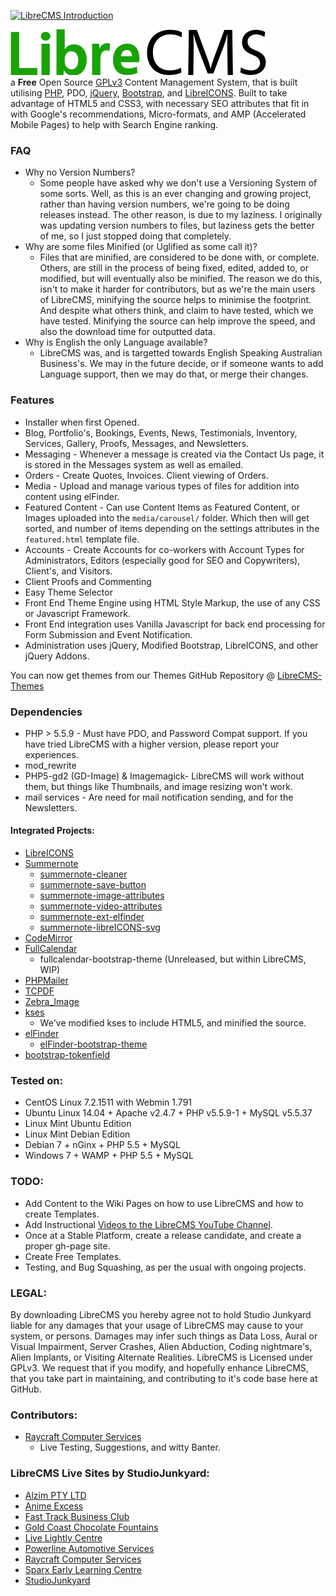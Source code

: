 [![LibreCMS Introduction](http://img.youtube.com/vi/ssYaSJWPgMQ/0.jpg)](https://youtu.be/ssYaSJWPgMQ "LibreCMS Introduction")

![LibreCMS](core/images/librecms.png)  
a **Free** Open Source [GPLv3](https://www.gnu.org/licenses/gpl-3.0.html) Content Management System, that is built utilising [PHP](http://php.net/), PDO, [jQuery](http://jquery.com/), [Bootstrap](http://getbootstrap.com/), and [LibreICONS](https://github.com/StudioJunkyard/LibreICONS). Built to take advantage of HTML5 and CSS3, with necessary SEO attributes that fit in with Google's recommendations, Micro-formats, and AMP (Accelerated Mobile Pages) to help with Search Engine ranking.

### FAQ
- Why no Version Numbers?
  - Some people have asked why we don't use a Versioning System of some sorts. Well, as this is an ever changing and growing project, rather than having version numbers, we're going to be doing releases instead. The other reason, is due to my laziness. I originally was updating version numbers to files, but laziness gets the better of me, so I just stopped doing that completely.
- Why are some files Minified (or Uglified as some call it)?
  - Files that are minified, are considered to be done with, or complete. Others, are still in the process of being fixed, edited, added to, or modified, but will eventually also be minified. The reason we do this, isn't to make it harder for contributors, but as we're the main users of LibreCMS, minifying the source helps to minimise the footprint. And despite what others think, and claim to have tested, which we have tested. Minifying the source can help improve the speed, and also the download time for outputted data.
- Why is English the only Language available?
  - LibreCMS was, and is targetted towards English Speaking Australian Business's. We may in the future decide, or if someone wants to add Language support, then we may do that, or merge their changes.

### Features
- Installer when first Opened.
- Blog, Portfolio's, Bookings, Events, News, Testimonials, Inventory, Services, Gallery, Proofs, Messages, and Newsletters.
- Messaging - Whenever a message is created via the Contact Us page, it is stored in the Messages system as well as emailed.
- Orders - Create Quotes, Invoices. Client viewing of Orders.
- Media - Upload and manage various types of files for addition into content using elFinder.
- Featured Content - Can use Content Items as Featured Content, or Images uploaded into the `media/carousel/` folder. Which then will get sorted, and number of items depending on the settings attributes in the `featured.html` template file.
- Accounts - Create Accounts for co-workers with Account Types for Administrators, Editors (especially good for SEO and Copywriters), Client's, and Visitors.
- Client Proofs and Commenting
- Easy Theme Selector
- Front End Theme Engine using HTML Style Markup, the use of any CSS or Javascript Framework.
- Front End integration uses Vanilla Javascript for back end processing for Form Submission and Event Notification.
- Administration uses jQuery, Modified Bootstrap, LibreICONS, and other jQuery Addons.

You can now get themes from our Themes GitHub Repository @ [LibreCMS-Themes](https://github.com/StudioJunkyard/LibreCMS-themes)

### Dependencies
- PHP > 5.5.9 - Must have PDO, and Password Compat support. If you have tried LibreCMS with a higher version, please report your experiences.
- mod_rewrite
- PHP5-gd2 (GD-Image) & Imagemagick- LibreCMS will work without them, but things like Thumbnails, and image resizing won't work.
- mail services - Are need for mail notification sending, and for the Newsletters.

#### Integrated Projects:
- [LibreICONS](https://github.com/StudioJunkyard/LibreICONS)
- [Summernote](https://github.com/summernote/summernote)
  - [summernote-cleaner](https://github.com/StudioJunkyard/summernote-cleaner)
  - [summernote-save-button](https://github.com/StudioJunkyard/summernote-save-button)
  - [summernote-image-attributes](https://github.com/StudioJunkyard/summernote-image-attributes)
  - [summernote-video-attributes](https://github.com/StudioJunkyard/summernote-video-attributes)
  - [summernote-ext-elfinder](https://github.com/semplon/summernote-ext-elfinder)
  - [summernote-libreICONS-svg](https://github.com/StudioJunkyard/LibreICONS/tree/master/themes/summernote)
- [CodeMirror](https://github.com/codemirror/CodeMirror)
- [FullCalendar](https://github.com/fullcalendar/fullcalendar)
  - fullcalendar-bootstrap-theme (Unreleased, but within LibreCMS, WIP)
- [PHPMailer](https://github.com/PHPMailer/PHPMailer)
- [TCPDF](http://www.tcpdf.org/)
- [Zebra_Image](https://github.com/stefangabos/Zebra_Image)
- [kses](https://github.com/RichardVasquez/kses)
  - We've modified kses to include HTML5, and minified the source.
- [elFinder](https://github.com/Studio-42/elFinder)
  - [elFinder-bootstrap-theme](https://github.com/StudioJunkyard/LibreICONS/tree/master/themes/elFinder)
- [bootstrap-tokenfield](https://github.com/sliptree/bootstrap-tokenfield)

### Tested on:
- CentOS Linux 7.2.1511 with Webmin 1.791
- Ubuntu Linux 14.04 + Apache v2.4.7 + PHP v5.5.9-1 + MySQL v5.5.37
- Linux Mint Ubuntu Edition
- Linux Mint Debian Edition
- Debian 7 + nGinx + PHP 5.5 + MySQL
- Windows 7 + WAMP + PHP 5.5 + MySQL

### TODO:
- Add Content to the Wiki Pages on how to use LibreCMS and how to create Templates.
- Add Instructional [Videos to the LibreCMS YouTube Channel](https://www.youtube.com/channel/UCv-uQgGqZ9d-1SLXeEcFa-w).
- Once at a Stable Platform, create a release candidate, and create a proper gh-page site.
- Create Free Templates.
- Testing, and Bug Squashing, as per the usual with ongoing projects.

### LEGAL:
By downloading LibreCMS you hereby agree not to hold Studio Junkyard liable for any damages that your usage of LibreCMS may cause to your system, or persons. Damages may infer such things as Data Loss, Aural or Visual Impairment, Server Crashes, Alien Abduction, Coding nightmare's, Alien Implants, or Visiting Alternate Realities. LibreCMS is Licensed under GPLv3. We request that if you modify, and hopefully enhance LibreCMS, that you take part in maintaining, and contributing to it's code base here at GitHub.

### Contributors:
- [Raycraft Computer Services](https://www.raycraft.com.au/)
  - Live Testing, Suggestions, and witty Banter.

### LibreCMS Live Sites by StudioJunkyard:
- [Alzim PTY LTD](http://www.alzim.com.au)
- [Anime Excess](https://www.animeexcess.com.au/)
- [Fast Track Business Club](https://www.fasttrackbusinessclub.com.au/)
- [Gold Coast Chocolate Fountains](https://www.goldcoastchocolatefountains.com.au/)
- [Live Lightly Centre](https://www.livelightlycentre.com.au/)
- [Powerline Automotive Services](https://www.powerlineauto.com.au/)
- [Raycraft Computer Services](https://www.raycraft.com.au/)
- [Sparx Early Learning Centre](https://www.sparxelc.com.au/)
- [StudioJunkyard](https://www.studiojunkyard.com/)
